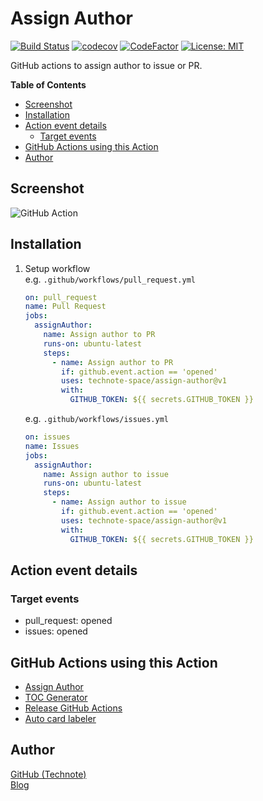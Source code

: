 # Assign Author

[![Build Status](https://github.com/technote-space/assign-author/workflows/Build/badge.svg)](https://github.com/technote-space/assign-author/actions)
[![codecov](https://codecov.io/gh/technote-space/assign-author/branch/master/graph/badge.svg)](https://codecov.io/gh/technote-space/assign-author)
[![CodeFactor](https://www.codefactor.io/repository/github/technote-space/assign-author/badge)](https://www.codefactor.io/repository/github/technote-space/assign-author)
[![License: MIT](https://img.shields.io/badge/License-MIT-blue.svg)](https://github.com/technote-space/assign-author/blob/master/LICENSE)

GitHub actions to assign author to issue or PR.  

<!-- START doctoc generated TOC please keep comment here to allow auto update -->
<!-- DON'T EDIT THIS SECTION, INSTEAD RE-RUN doctoc TO UPDATE -->
**Table of Contents**

- [Screenshot](#screenshot)
- [Installation](#installation)
- [Action event details](#action-event-details)
  - [Target events](#target-events)
- [GitHub Actions using this Action](#github-actions-using-this-action)
- [Author](#author)

<!-- END doctoc generated TOC please keep comment here to allow auto update -->

## Screenshot
![GitHub Action](https://raw.githubusercontent.com/technote-space/assign-author/images/screenshot.gif)

## Installation
1. Setup workflow  
   e.g. `.github/workflows/pull_request.yml`
   ```yaml
   on: pull_request
   name: Pull Request
   jobs:
     assignAuthor:
       name: Assign author to PR
       runs-on: ubuntu-latest
       steps:
         - name: Assign author to PR
           if: github.event.action == 'opened'
           uses: technote-space/assign-author@v1
           with:
             GITHUB_TOKEN: ${{ secrets.GITHUB_TOKEN }}
   ```
   e.g. `.github/workflows/issues.yml`
   ```yaml
   on: issues
   name: Issues
   jobs:
     assignAuthor:
       name: Assign author to issue
       runs-on: ubuntu-latest
       steps:
         - name: Assign author to issue
           if: github.event.action == 'opened'
           uses: technote-space/assign-author@v1
           with:
             GITHUB_TOKEN: ${{ secrets.GITHUB_TOKEN }}
   ```

## Action event details
### Target events
- pull_request: opened
- issues: opened

## GitHub Actions using this Action
- [Assign Author](https://github.com/technote-space/assign-author)
- [TOC Generator](https://github.com/technote-space/toc-generator)
- [Release GitHub Actions](https://github.com/technote-space/release-github-actions)
- [Auto card labeler](https://github.com/technote-space/auto-card-labeler)

## Author
[GitHub (Technote)](https://github.com/technote-space)  
[Blog](https://technote.space)
